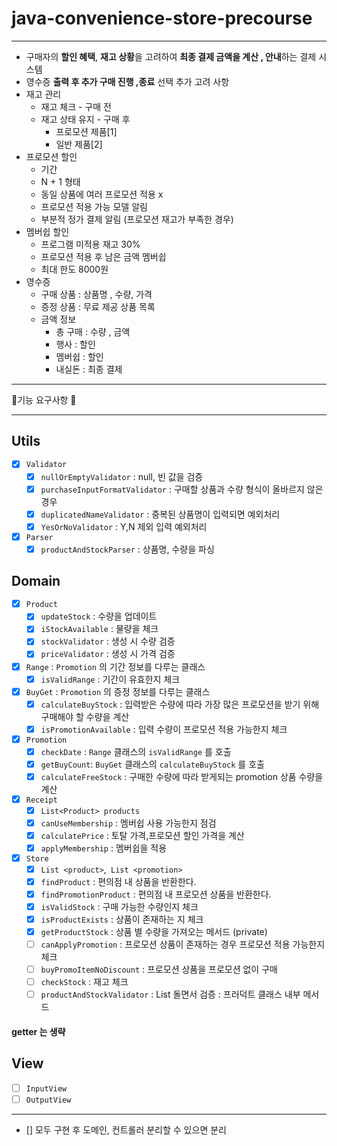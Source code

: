 # java-convenience-store-precourse
- - -
- 구매자의 **할인 혜택**, **재고 상황**을 고려하여 **최종 결제 금액을 계산 , 안내**하는 결제 시스템
- 영수증 **출력 후 추가 구매 진행 ,종료** 선택
추가 고려 사항
- 재고 관리
  - 재고 체크 - 구매 전
  - 재고 상태 유지 - 구매 후 
    - 프로모션 제품[1]
    - 일반 제품[2]
- 프로모션 할인
  - 기간
  - N + 1 형태
  - 동일 상품에 여러 프로모션 적용 x
  - 프로모션 적용 가능 모델 알림 
  - 부분적 정가 결제 알림 (프로모션 재고가 부족한 경우)
- 멤버쉽 할인
  - 프로그램 미적용 재고 30% 
  - 프로모션 적용 후 남은 금액 멤버쉽
  - 최대 한도 8000원
- 영수증
  - 구매 상품 : 상품명 , 수량, 가격
  - 증정 상품 : 무료 제공 상품 목록
  - 금액 정보 
    - 총 구매 : 수량 , 금액
    - 행사 : 할인
    - 멤버쉽 : 할인
    - 내실돈 : 최종 결제
- - - 
👷기능 요구사항 👷
- - -
## Utils
- [x] `Validator`
  - [x] `nullOrEmptyValidator` : null, 빈 값을 검증
  - [x] `purchaseInputFormatValidator` : 구매할 상품과 수량 형식이 올바르지 않은 경우
  - [x] `duplicatedNameValidator` : 중복된 상품명이 입력되면 예외처리 
  - [X] `YesOrNoValidator` : Y,N 제외 입력 예외처리
- [x] `Parser`
  - [x] `productAndStockParser` : 상품명, 수량을 파싱
## Domain
- [x] `Product` 
  - [x] `updateStock` : 수량을 업데이트
  - [x] `iStockAvailable` : 물량을 체크
  - [x] `stockValidator` : 생성 시 수량 검증
  - [x] `priceValidator` : 생성 시 가격 검증
- [x] `Range` : `Promotion` 의 기간 정보를 다루는 클래스 
  - [x] `isValidRange` : 기간이 유효한지 체크
- [x] `BuyGet` : `Promotion` 의 증정 정보를 다루는 클래스
  - [x] `calculateBuyStock` : 입력받은 수량에 따라 가장 많은 프로모션을 받기 위해 구매해야 할 수량을 계산
  - [x] `isPromotionAvailable` : 입력 수량이 프로모션 적용 가능한지 체크
- [x] `Promotion`
  - [x] `checkDate` : `Range` 클래스의 `isValidRange` 를 호출 
  - [x] `getBuyCount`: `BuyGet` 클래스의 `calculateBuyStock` 를 호출 
  - [x] `calculateFreeStock` : 구매한 수량에 따라 받게되는 promotion 상품 수량을 계산
- [x] `Receipt` 
  - [x] `List<Product> products`
  - [x] `canUseMembership` : 멤버쉽 사용 가능한지 점검
  - [x] `calculatePrice` : 토탈 가격,프로모션 할인 가격을 계산
  - [x] `applyMembership` : 멤버쉽을 적용
- [x] `Store`
  - [x] `List <product>`,` List <promotion>`
  - [x] `findProduct` : 편의점 내 상품을 반환한다.
  - [x] `findPromotionProduct` : 편의점 내 프로모션 상품을 반환한다.
  - [x] `isValidStock` : 구매 가능한 수량인지 체크
  - [x] `isProductExists` : 상품이 존재하는 지 체크 
  - [x] `getProductStock` : 상품 별 수량을 가져오는 메서드 (private)
  - [ ] `canApplyPromotion` : 프로모션 상품이 존재하는 경우 프로모션 적용 가능한지 체크
  - [ ] `buyPromoItemNoDiscount` : 프로모션 상품을 프로모션 없이 구매
  - [ ] `checkStock` : 재고 체크
  - [ ] `productAndStockValidator` : List<Product> 돌면서 검증 : 프러덕트 클래스 내부 메서드
#### getter 는 생략
## View
- [ ] `InputView`
- [ ] `OutputView`
- - -

- [] 모두 구현 후 도메인, 컨트롤러 분리할 수 있으면 분리